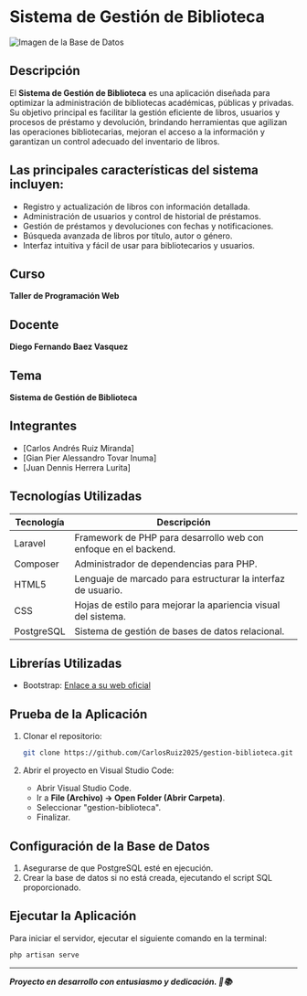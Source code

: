 
# Sistema de Gestión de Biblioteca

![Imagen de la Base de Datos](https://imgur.com/a/PRWnvFX.jpeg)

## Descripción
El **Sistema de Gestión de Biblioteca** es una aplicación diseñada para optimizar la administración de bibliotecas académicas, públicas y privadas. Su objetivo principal es facilitar la gestión eficiente de libros, usuarios y procesos de préstamo y devolución, brindando herramientas que agilizan las operaciones bibliotecarias, mejoran el acceso a la información y garantizan un control adecuado del inventario de libros.

## Las principales características del sistema incluyen:
- Registro y actualización de libros con información detallada.
- Administración de usuarios y control de historial de préstamos.
- Gestión de préstamos y devoluciones con fechas y notificaciones.
- Búsqueda avanzada de libros por título, autor o género.
- Interfaz intuitiva y fácil de usar para bibliotecarios y usuarios.

## Curso
**Taller de Programación Web**

## Docente
**Diego Fernando Baez Vasquez**

## Tema
**Sistema de Gestión de Biblioteca**

## Integrantes
- [Carlos Andrés Ruiz Miranda]
- [Gian Pier Alessandro Tovar Inuma]
- [Juan Dennis Herrera Lurita]


## Tecnologías Utilizadas
| Tecnología  | Descripción |
|--------------|-------------|
| Laravel     | Framework de PHP para desarrollo web con enfoque en el backend. |
| Composer    | Administrador de dependencias para PHP. |
| HTML5       | Lenguaje de marcado para estructurar la interfaz de usuario. |
| CSS         | Hojas de estilo para mejorar la apariencia visual del sistema. |
| PostgreSQL  | Sistema de gestión de bases de datos relacional. |

## Librerías Utilizadas
- Bootstrap: [Enlace a su web oficial](https://getbootstrap.com/)


## Prueba de la Aplicación
1. Clonar el repositorio:  
   ```bash
   git clone https://github.com/CarlosRuiz2025/gestion-biblioteca.git
   ```

2. Abrir el proyecto en Visual Studio Code:
   - Abrir Visual Studio Code.
   - Ir a **File (Archivo) → Open Folder (Abrir Carpeta)**.
   - Seleccionar "gestion-biblioteca".
   - Finalizar.

## Configuración de la Base de Datos
1. Asegurarse de que PostgreSQL esté en ejecución.
2. Crear la base de datos si no está creada, ejecutando el script SQL proporcionado.

## Ejecutar la Aplicación
Para iniciar el servidor, ejecutar el siguiente comando en la terminal:
```bash
php artisan serve
```

---
***Proyecto en desarrollo  con entusiasmo y dedicación. 🚀📚***

